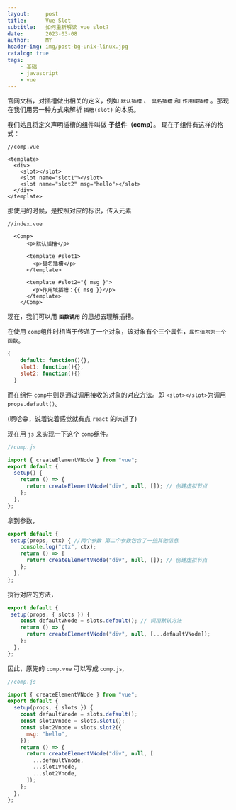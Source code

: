 ```yaml
---
layout:     post
title:      Vue Slot
subtitle:   如何重新解读 vue slot?
date:       2023-03-08
author:     MY
header-img: img/post-bg-unix-linux.jpg
catalog: true
tags:
    - 基础
    - javascript
    - vue
---
```


官网文档，对插槽做出相关的定义，例如 `默认插槽` 、 `具名插槽` 和 `作用域插槽` 。那现在我们用另一种方式来解析 `插槽(slot)` 的本质。

我们姑且将定义声明插槽的组件叫做 **子组件（comp）**。 现在子组件有这样的格式：
```vue
//comp.vue

<template>
  <div>
    <slot></slot>
    <slot name="slot1"></slot>
    <slot name="slot2" msg="hello"></slot>
  </div>
</template>

```

那使用的时候，是按照对应的标识，传入元素

```vue
//index.vue

  <Comp>
      <p>默认插槽</p>

      <template #slot1>
        <p>具名插槽</p>
      </template>

      <template #slot2="{ msg }">
        <p>作用域插槽：{{ msg }}</p>
      </template>
    </Comp>

```

现在，我们可以用 **`函数调用`** 的思想去理解插槽。

在使用 `comp`组件时相当于传递了一个对象，该对象有个三个属性，`属性值均为一个函数`。
```js
{
    default: function(){},
    slot1: function(){},
    slot2: function(){}
  }
```
而在组件 `comp`中则是通过调用接收的对象的对应方法。即 `<slot></slot>`为调用 `props.default()`。

(啊哈😁，说着说着感觉就有点 `react` 的味道了)

现在用 `js` 来实现一下这个 `comp`组件。

```js
//comp.js

import { createElementVNode } from "vue";
export default {
  setup() {
    return () => {
      return createElementVNode("div", null, []); // 创建虚拟节点
    };
  },
};
```

拿到参数，
```js
export default {
 setup(props, ctx) { //两个参数 第二个参数包含了一些其他信息
    console.log("ctx", ctx);
    return () => {
      return createElementVNode("div", null, []); // 创建虚拟节点
    };
  },
};
```
执行对应的方法，
```js
export default {
 setup(props, { slots }) {
    const defaultVNode = slots.default(); // 调用默认方法
    return () => {
      return createElementVNode("div", null, [...defaultVNode]); 
    };
  },
};
```

因此，原先的 `comp.vue` 可以写成 `comp.js`,
```js
//comp.js

import { createElementVNode } from "vue";
export default {
  setup(props, { slots }) {
    const defaultVnode = slots.default();
    const slot1Vnode = slots.slot1();
    const slot2Vnode = slots.slot2({
      msg: "hello",
    });
    return () => {
      return createElementVNode("div", null, [
        ...defaultVnode,
        ...slot1Vnode,
        ...slot2Vnode,
      ]);
    };
  },
};
```